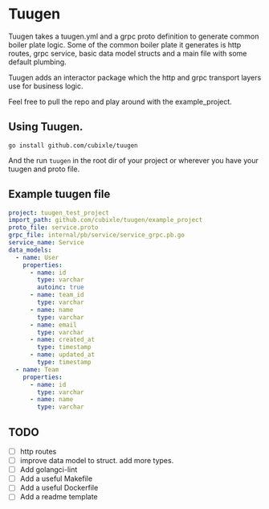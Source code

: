# Tuugen

Tuugen takes a tuugen.yml and a grpc proto definition to generate common boiler plate logic. Some of the common boiler plate it generates is http routes, grpc service, basic data model structs and a main file with some default plumbing.

Tuugen adds an interactor package which the http and grpc transport layers use for business logic.

Feel free to pull the repo and play around with the example_project.

## Using Tuugen.

```
go install github.com/cubixle/tuugen
```

And the run `tuugen` in the root dir of your project or wherever you have your tuugen and proto file.

## Example tuugen file
```yaml
project: tuugen_test_project
import_path: github.com/cubixle/tuugen/example_project
proto_file: service.proto
grpc_file: internal/pb/service/service_grpc.pb.go
service_name: Service
data_models:
  - name: User
    properties:
      - name: id
        type: varchar
        autoinc: true
      - name: team_id
        type: varchar
      - name: name
        type: varchar
      - name: email
        type: varchar
      - name: created_at
        type: timestamp
      - name: updated_at
        type: timestamp
  - name: Team
    properties:
      - name: id
        type: varchar
      - name: name
        type: varchar
```

## TODO

- [ ] http routes
- [ ] improve data model to struct. add more types.
- [ ] Add golangci-lint
- [ ] Add a useful Makefile
- [ ] Add a useful Dockerfile
- [ ] Add a readme template